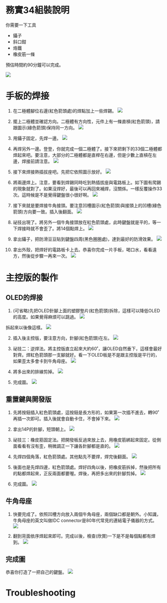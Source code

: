 # 務實34組裝說明

你需要一下工具
- 鑷子
- 斜口鉗
- 烙鐵
- 橡皮筋一條

預估時間約90分鐘可以完成。

![](media/IMG_9754.jpeg)

# 手板的焊接

1. 在二極體腳位右邊(紅色箭頭處)的焊點加上一些焊錫。
![](media/IMG_9743.jpeg)

2. 擺上二極體並確認方向。二極體有方向性，元件上有一條直槓(紅色箭頭)，請跟圖示(綠色箭頭)保持同一方向。
![](media/IMG_9744.jpeg)

3. 用鑷子固定，先焊一邊。
![](media/IMG_9745.jpeg)

4. 再焊另外一邊。登登，你就完成一個二極體了。接下來把剩下的33個二極體都焊起來吧。要注意，大部分的二極體都是直桿在右邊，但是少數上直槓在左邊，焊接前請注意。
![](media/IMG_9747.jpeg)

5. 接下來焊接熱插拔座吧。先把它依照圖示放好。
![](media/IMG_9748.jpeg)

6. 將兩邊焊上。注意，要看到焊錫同時吃到熱插拔座與電路板上。如下圖有爬錫的現象就對了。如果沒焊好，最後可以再回來補焊，沒關係。一樣反覆操作33次。這時候是不是覺得鍵盤很小很好啊。
![](media/IMG_9750.jpeg)

7. 接下來就是要焊接牛角接頭。要注意凹槽圖示(紅色箭頭)與接頭上的凹槽(綠色箭頭)方向要一致。插入後翻面。
![](media/IMG_9751.jpeg)

8. 祕技出現了。將另外一個牛角接頭放在紅色箭頭處，此時鍵盤就是平的，等一下焊接時就不會歪了。將14個點焊上。
![](media/IMG_9752.jpeg)

9. 拿出鑷子，把防滑豆豆貼到鍵盤四周(黑色圈圈處)，達到最好的防滑效果。
![](media/IMG_9753.jpeg)

10. 拿出外殼，把焊好的電路板卡上去。恭喜你完成一片手板，喝口水，看看遠方，然後從步驟一再來一次。
![](media/IMG_9756.jpeg)

# 主控版的製作
## OLED的焊接
1. (可省略)先把OLED針腳上面的塑膠墊片(紅色箭頭)拆除，這樣可以降低OLED的高度。如果覺得麻煩可以跳過。
![](media/IMG_9712.jpeg)

拆起來以後像這樣。
![](media/IMG_9713.jpeg)

2. 插入後主控版，要注意方向，針腳(紅色箭頭)在左。
![](media/IMG_9714.jpeg)

3. 祕技二：逆焊法。將主控版直立起來大約60˚，讓OLED自然垂下，這樣會最好對齊。焊紅色箭頭那一支腳就好。看一下OLED板是不是跟主控版是平行的，如果歪太多會卡到牛角母座。
![](media/IMG_9716.jpeg)
 
4. 將多出來的排線剪掉。
![](media/IMG_9719.jpeg)

5. 完成圖。
![](media/IMG_9720.jpeg)

## 重置鍵與開發版
1. 先將按鈕插入紅色箭頭處，這按鈕是長方形的，如果第一次插不進去，轉90˚再插一次即可。插入後就會自動卡住，不會掉下來。
![](media/IMG_9723.jpeg)

2. 拿出14P的針腳，短頭朝上。 
![](media/IMG_9727.jpeg)

3.  祕技三：橡皮筋固定法。把開發板反過來放上去，用橡皮筋綁起來固定。從側面看看有沒有歪，稍微調正一下讓各針腳都是直的。
![](media/IMG_9728.jpeg)

4. 先焊四個角落，紅色箭頭處。其他點先不要焊，焊完後翻面。
![](media/IMG_9730.jpeg)

5. 後面也是先焊四邊，紅色箭頭處。焊好四角以後，把橡皮筋拆掉，然後把所有的點都焊起來，正反兩面都要喔。焊後，再把多出來的針腳剪掉。
![](media/IMG_9733.jpeg)

6. 完成圖。
![](media/IMG_9734.jpeg)

## 牛角母座
1. 快要完成了。依照凹槽方向放入兩個牛角母座，兩個缺口都是朝外。小知識，牛角母座的英文叫做IDC connector是80年代常見的連結電子儀器的方式。
![](media/IMG_9736.jpeg)

2. 翻到背面依序焊起來即可。完成以後，檢查(欣賞)一下是不是每個點都有焊到。
![](media/IMG_9738.jpeg)

## 完成圖

恭喜你打造了一把自己的鍵盤。
![](media/IMG_9739.jpeg)

# Troubleshooting
